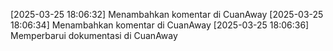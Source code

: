 [2025-03-25 18:06:32] Menambahkan komentar di CuanAway
[2025-03-25 18:06:34] Menambahkan komentar di CuanAway
[2025-03-25 18:06:36] Memperbarui dokumentasi di CuanAway

